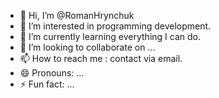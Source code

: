 - 👋 Hi, I’m @RomanHrynchuk
- 👀 I’m interested in programming development.
- 🌱 I’m currently learning everything I can do.
- 💞️ I’m looking to collaborate on ...
- 📫 How to reach me : contact via email.
- 😄 Pronouns: ...
- ⚡ Fun fact: ...

<!---
RomanHrynchuk1/RomanHrynchuk1 is a ✨ special ✨ repository because its `README.md` (this file) appears on your GitHub profile.
You can click the Preview link to take a look at your changes.
--->
